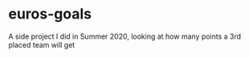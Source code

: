 # euros-goals
A side project I did in Summer 2020, looking at how many points a 3rd placed team will get
